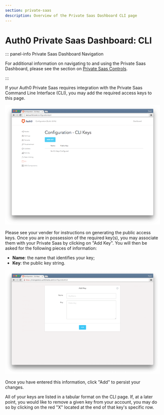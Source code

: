 ```yaml
---
section: private-saas
description: Overview of the Private Saas Dashboard CLI page
---
```


# Auth0 Private Saas Dashboard: CLI

::: panel-info Private Saas Dashboard Navigation

For additional information on navigating to and using the Private Saas Dashboard, please see the section on [Private Saas Controls](/private-saas/dashboard#private-saas-controls).

:::

If your Auth0 Private Saas requires integration with the Private Saas Command Line Interface (CLI), you may add the required access keys to this page.

![](/media/articles/private-saas/dashboard/cli-keys.png)

Please see your vender for instructions on generating the public access keys. Once you are in possession of the required key(s), you may associate them with your Private Saas by clicking on "Add Key". You will then be asked for the following pieces of information:

* **Name**: the name that identifies your key;
* **Key**: the public key string.

![](/media/articles/private-saas/dashboard/cli-keys-add.png)

Once you have entered this information, click "Add" to persist your changes.

All of your keys are listed in a tabular format on the CLI page. If, at a later point, you would like to remove a given key from your account, you may do so by clicking on the red "X" located at the end of that key's specific row.
